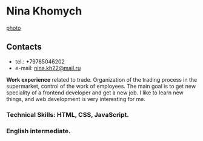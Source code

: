 # Nina Khomych

[photo](./images/photo.jpg)

## Contacts
* tel.: +79785046202
* e-mail: nina.kh22@mail.ru

**Work experience** related to trade. Organization of the trading process in the supermarket, control of the work of employees.
The main goal is to get new speciality of a frontend developer and get a new job.
I like to learn new things, and web development is very interesting for me.

### Technical Skills: HTML, CSS, JavaScript.

### English intermediate.